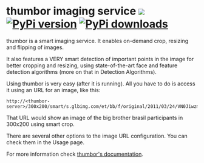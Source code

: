 # thumbor imaging service [<img src="https://secure.travis-ci.org/globocom/thumbor.png?branch=master">](http://travis-ci.org/globocom/thumbor) [![PyPi version](https://pypip.in/v/thumbor/badge.png)](https://crate.io/packages/thumbor/) [![PyPi downloads](https://pypip.in/d/thumbor/badge.png)](https://crate.io/packages/thumbor/)

thumbor is a smart imaging service. It enables on-demand crop, resizing and flipping of images.

It also features a VERY smart detection of important points in the image for better cropping and resizing, using state-of-the-art face and feature detection algorithms (more on that in Detection Algorithms).

Using thumbor is very easy (after it is running). All you have to do is access it using an URL for an image, like this:

```
http://<thumbor-server>/300x200/smart/s.glbimg.com/et/bb/f/original/2011/03/24/VN0JiwzmOw0b0lg.jpg
```

That URL would show an image of the big brother brasil participants in 300x200 using smart crop.

There are several other options to the image URL configuration. You can check them in the Usage page.

For more information check [thumbor's
documentation](https://github.com/globocom/thumbor/wiki "thumbor docs").
